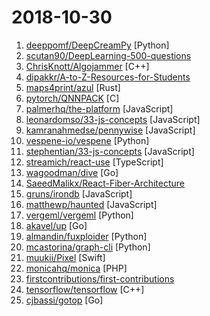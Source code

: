 # 2018-10-30

1. [deeppomf/DeepCreamPy](https://github.com/deeppomf/DeepCreamPy "Decensoring Hentai with Deep Neural Networks") [Python]
2. [scutan90/DeepLearning-500-questions](https://github.com/scutan90/DeepLearning-500-questions "深度学习500问，以问答形式对常用的概率知识、线性代数、机器学习、深度学习、计算机视觉等热点问题进行阐述，以帮助自己及有需要的读者。 全书分为15个章节，近20万字。由于水平有限，书中不妥之处恳请广大读者批评指正。 未完待续............ 如有意合作，联系scutjy2015@163.com 版权所有，违权必究 Tan 2018.06") 
3. [ChrisKnott/Algojammer](https://github.com/ChrisKnott/Algojammer "An experimental code editor for writing algorithms") [C++]
4. [dipakkr/A-to-Z-Resources-for-Students](https://github.com/dipakkr/A-to-Z-Resources-for-Students "Curated list of resources for college students  Show your ❤️ by giving a ⭐️") 
5. [maps4print/azul](https://github.com/maps4print/azul "Desktop GUI Framework") [Rust]
6. [pytorch/QNNPACK](https://github.com/pytorch/QNNPACK "Quantized Neural Network PACKage - mobile-optimized implementation of quantized neural network operators") [C]
7. [palmerhq/the-platform](https://github.com/palmerhq/the-platform "Web. Components. 😂") [JavaScript]
8. [leonardomso/33-js-concepts](https://github.com/leonardomso/33-js-concepts "📜 33 concepts every JavaScript developer should know.") [JavaScript]
9. [kamranahmedse/pennywise](https://github.com/kamranahmedse/pennywise "Cross-platform application to open anything in a floating window") [JavaScript]
10. [vespene-io/vespene](https://github.com/vespene-io/vespene "A modern continuous integration, deployment, and self-service automation platform") [Python]
11. [stephentian/33-js-concepts](https://github.com/stephentian/33-js-concepts "📜 每个 JavaScript 工程师都应懂的33个概念 @leonardomso") [JavaScript]
12. [streamich/react-use](https://github.com/streamich/react-use "React Hooks — future of React 👍 react-use") [TypeScript]
13. [wagoodman/dive](https://github.com/wagoodman/dive "A tool for exploring each layer in a docker image") [Go]
14. [SaeedMalikx/React-Fiber-Architecture](https://github.com/SaeedMalikx/React-Fiber-Architecture "Understanding the structure of React Fiber( walk through and pseudo-code)") 
15. [gruns/irondb](https://github.com/gruns/irondb "🔩 A relentless key-value store for the browser.") [JavaScript]
16. [matthewp/haunted](https://github.com/matthewp/haunted "React's Hooks API implemented for web components") [JavaScript]
17. [vergeml/vergeml](https://github.com/vergeml/vergeml "Machine Learning Environment - alpha version") [Python]
18. [akavel/up](https://github.com/akavel/up "Ultimate Plumber is a tool for writing Linux pipes with instant live preview") [Go]
19. [almandin/fuxploider](https://github.com/almandin/fuxploider "File upload vulnerability scanner and exploitation tool.") [Python]
20. [mcastorina/graph-cli](https://github.com/mcastorina/graph-cli "Flexible command line tool to create graphs from CSV data") [Python]
21. [muukii/Pixel](https://github.com/muukii/Pixel "A image editor and engine using CoreImage") [Swift]
22. [monicahq/monica](https://github.com/monicahq/monica "Personal CRM. Remember everything about your friends and family.") [PHP]
23. [firstcontributions/first-contributions](https://github.com/firstcontributions/first-contributions "🚀✨ Help beginners to contribute to open source projects") 
24. [tensorflow/tensorflow](https://github.com/tensorflow/tensorflow "An Open Source Machine Learning Framework for Everyone") [C++]
25. [cjbassi/gotop](https://github.com/cjbassi/gotop "A terminal based graphical activity monitor inspired by gtop and vtop") [Go]
